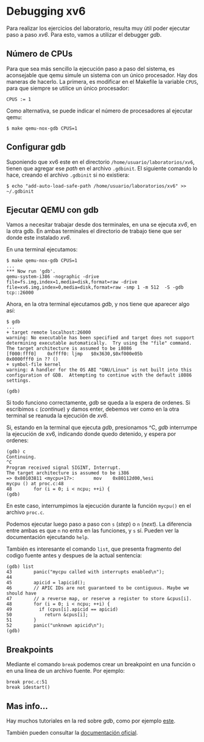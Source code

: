 # Debugging xv6

Para realizar los ejercicios del laboratorio, resulta muy útil poder ejecutar paso a paso *xv6*. Para esto, vamos a utilizar el debugger *gdb*.

## Número de CPUs
Para que sea más sencillo la ejecución paso a paso del sistema, es aconsejable que qemu simule un sistema con un único procesador. Hay dos maneras de hacerlo. La primera, es modificar en el Makefile la variable `CPUS`, para que siempre se utilice un único procesador:
```
CPUS := 1
```
Como alternativa, se puede indicar el número de procesadores al ejecutar qemu:
```
$ make qemu-nox-gdb CPUS=1
```

## Configurar gdb
Suponiendo que xv6 este en el directorio `/home/usuario/laboratorios/xv6`, tienen que agregar ese *path* en el archivo `.gdbinit`. El siguiente comando lo hace, creando el archivo `.gdbinit` si no existiera:
```console
$ echo "add-auto-load-safe-path /home/usuario/laboratorios/xv6" >> ~/.gdbinit
```

## Ejecutar QEMU con gdb
Vamos a necesitar trabajar desde dos terminales, en una se ejecuta _xv6_, en la otra gdb. En ambas terminales el directorio de trabajo tiene que ser donde este instalado _xv6_.

En una terminal ejecutamos:
```console
$ make qemu-nox-gdb CPUS=1
...
*** Now run 'gdb'.
qemu-system-i386 -nographic -drive file=fs.img,index=1,media=disk,format=raw -drive file=xv6.img,index=0,media=disk,format=raw -smp 1 -m 512  -S -gdb tcp::26000
```

Ahora, en la otra terminal ejecutamos _gdb_, y nos tiene que aparecer algo así:
```console
$ gdb
...
+ target remote localhost:26000
warning: No executable has been specified and target does not support determining executable automatically.  Try using the "file" command.
The target architecture is assumed to be i8086
[f000:fff0]    0xffff0: ljmp   $0x3630,$0xf000e05b
0x0000fff0 in ?? ()
+ symbol-file kernel
warning: A handler for the OS ABI "GNU/Linux" is not built into this configuration of GDB.  Attempting to continue with the default i8086 settings.

(gdb)
```

Si todo funciono correctamente, _gdb_ se queda a la espera de ordenes. Si escribimos `c` (*continue*) y damos enter, debemos ver como en la otra terminal se reanuda la ejecución de _xv6_.

Si, estando en la terminal que ejecuta _gdb_, presionamos ^C, _gdb_ interrumpe la ejecución de xv6, indicando donde quedo detenido, y espera por ordenes:
```console
(gdb) c
Continuing.
^C
Program received signal SIGINT, Interrupt.
The target architecture is assumed to be i386
=> 0x80103811 <mycpu+17>:       mov    0x80112d00,%esi
mycpu () at proc.c:48
48        for (i = 0; i < ncpu; ++i) {
(gdb)
```

En este caso, interrumpimos la ejecución durante la función `mycpu()` en el archivo `proc.c`.

Podemos ejecutar luego paso a paso con `s` (*step*) o `n` (*next*). La diferencia entre ambas es que `n` no entra en las funciones, y `s` sí. Pueden ver la documentación ejecutando `help`.

También es interesante el comando `list`, que presenta fragmento del codigo fuente antes y despues de la actual sentencia:
```console
(gdb) list
43        panic("mycpu called with interrupts enabled\n");
44
45        apicid = lapicid();
46        // APIC IDs are not guaranteed to be contiguous. Maybe we should have
47        // a reverse map, or reserve a register to store &cpus[i].
48        for (i = 0; i < ncpu; ++i) {
49          if (cpus[i].apicid == apicid)
50            return &cpus[i];
51        }
52        panic("unknown apicid\n");
(gdb)
```

## Breakpoints
Mediante el comando `break` podemos crear un breakpoint en una función o en una línea de un archivo fuente. Por ejemplo:
```
break proc.c:51
break idestart()
```

## Mas info...
Hay muchos tutoriales en la red sobre _gdb_, como por ejemplo [este](http://www.unknownroad.com/rtfm/gdbtut/gdbtoc.html).

También pueden consultar la [documentación oficial](https://www.gnu.org/software/gdb/documentation/).
